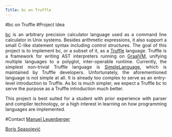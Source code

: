```yaml
---
Title: bc on Truffle
---
```

#bc on Truffle
#Project Idea

<div align="justify">

[bc](https://linux.die.net/man/1/bc) is an arbitrary precision calculator language used as a command line calculator in Unix systems.
Besides arithmetic expressions, it also support a small C-like statement syntax including control structures.
The goal of this project is to implement bc, or a subset of it, as a [Truffle](https://github.com/oracle/graal/tree/master/truffle) language.
Truffle is a framework for writing AST interpreters running on [GraalVM](https://github.com/oracle/graal), unifying multiple languages to a polyglot, inter-operable runtime.
Currently, the simplest non-trivial Truffle language is [SimpleLanguage](https://github.com/graalvm/simplelanguage), which is maintained by Truffle developers.
Unfortunately, the aforementioned language is not simple at all.
It is already too complex to serve as an entry-level introduction to Truffle.
As bc is much simpler, we expect a Truffle bc to serve the purpose as a Truffle introduction much better.

This project is best suited for a student with prior experience with parser and compiler technology, or a high interest in learning on how programming languages are implemented.

</div>

#Contact
[Manuel Leuenberger](%base_url%/staff/ManuelLeuenberger)

[Boris Spasojević](%base_url%/staff/Boris-Spasojevic)
